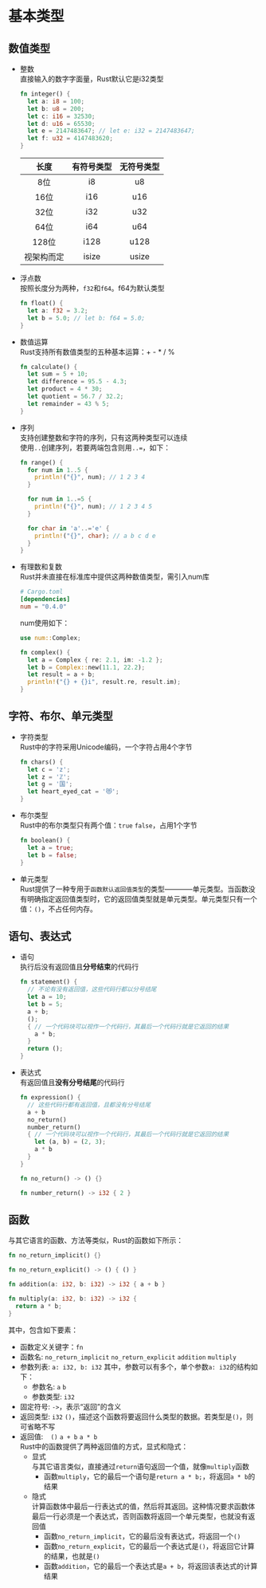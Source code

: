 # 基本类型

## 数值类型

* 整数  
  直接输入的数字字面量，Rust默认它是i32类型
  ```rust
  fn integer() {
    let a: i8 = 100;
    let b: u8 = 200;
    let c: i16 = 32530;
    let d: u16 = 65530;
    let e = 2147483647; // let e: i32 = 2147483647;
    let f: u32 = 4147483620;
  }
  ```

  |  长度   |  有符号类型  |  无符号类型  |
    |:-----:|:-------:|:-------:|
  |  8位   |   i8    |   u8    |
  |  16位  |   i16   |   u16   |
  |  32位  |   i32   |   u32   |
  |  64位  |   i64   |   u64   |
  | 128位  |  i128   |  u128   |
  | 视架构而定 |  isize  |  usize  |

* 浮点数  
  按照长度分为两种，`f32`和`f64`。f64为默认类型
  ```rust
  fn float() {
    let a: f32 = 3.2;
    let b = 5.0; // let b: f64 = 5.0;
  }
  ```

* 数值运算  
  Rust支持所有数值类型的五种基本运算：+ - * / %

  ```rust
  fn calculate() {
    let sum = 5 + 10;
    let difference = 95.5 - 4.3;
    let product = 4 * 30;
    let quotient = 56.7 / 32.2;
    let remainder = 43 % 5;
  }
  ```

* 序列  
  支持创建整数和字符的序列，只有这两种类型可以连续  
  使用`..`创建序列，若要两端包含则用`..=`，如下：

  ```rust
  fn range() {
    for num in 1..5 {
      println!("{}", num); // 1 2 3 4
    }
  
    for num in 1..=5 {
      println!("{}", num); // 1 2 3 4 5
    }

    for char in 'a'..='e' {
      println!("{}", char); // a b c d e
    }
  }
  ```

* 有理数和复数  
  Rust并未直接在标准库中提供这两种数值类型，需引入num库

  ```toml
  # Cargo.toml
  [dependencies]
  num = "0.4.0"
  ```
  num使用如下：
  ```rust
  use num::Complex;

  fn complex() {
    let a = Complex { re: 2.1, im: -1.2 };
    let b = Complex::new(11.1, 22.2);
    let result = a + b;
    println!("{} + {}i", result.re, result.im);
  }
  ```

## 字符、布尔、单元类型

* 字符类型  
  Rust中的字符采用Unicode编码，一个字符占用4个字节
  ```rust
  fn chars() {
    let c = 'z';
    let z = 'ℤ';
    let g = '国';
    let heart_eyed_cat = '😻';
  }
  ```
* 布尔类型  
  Rust中的布尔类型只有两个值：`true` `false`，占用1个字节
  ```rust
  fn boolean() {
    let a = true;
    let b = false;
  }
  ```
* 单元类型  
  Rust提供了一种专用于`函数默认返回值类型`的类型————单元类型。当函数没有明确指定返回值类型时，它的返回值类型就是单元类型。单元类型只有一个值：`()`，不占任何内存。

## 语句、表达式

* 语句  
  执行后没有返回值且**分号结束**的代码行
  ```rust
  fn statement() {
    // 不论有没有返回值，这些代码行都以分号结尾
    let a = 10;
    let b = 5;
    a + b;
    ();
    { // 一个代码块可以视作一个代码行，其最后一个代码行就是它返回的结果
      a * b;
    }
    return ();
  }
  ```
* 表达式  
  有返回值且**没有分号结尾**的代码行
  ```rust
  fn expression() {
    // 这些代码行都有返回值，且都没有分号结尾
    a + b
    no_return()
    number_return()
    { // 一个代码块可以视作一个代码行，其最后一个代码行就是它返回的结果
      let (a, b) = (2, 3);
      a * b
    }
  }

  fn no_return() -> () {}

  fn number_return() -> i32 { 2 }
  ```

## 函数

与其它语言的函数、方法等类似，Rust的函数如下所示：

```rust
fn no_return_implicit() {}

fn no_return_explicit() -> () { () }

fn addition(a: i32, b: i32) -> i32 { a + b }

fn multiply(a: i32, b: i32) -> i32 {
  return a * b;
}
```

其中，包含如下要素：

* 函数定义关键字：`fn`
* 函数名: `no_return_implicit` `no_return_explicit` `addition` `multiply`
* 参数列表: `a: i32, b: i32`
  其中，参数可以有多个，单个参数`a: i32`的结构如下：
    * 参数名: `a` `b`
    * 参数类型: `i32`
* 固定符号: `->`，表示“返回”的含义
* 返回类型: `i32` `()`，描述这个函数将要返回什么类型的数据。若类型是`()`，则可省略不写
* 返回值: ` `&nbsp;`()` `a + b` `a * b`  
  Rust中的函数提供了两种返回值的方式，显式和隐式：
    * 显式  
      与其它语言类似，直接通过`return`语句返回一个值，就像`multiply`函数
        * 函数`multiply`，它的最后一个语句是`return a * b;`，将返回`a * b`的结果
    * 隐式  
      计算函数体中最后一行表达式的值，然后将其返回。这种情况要求函数体最后一行必须是一个表达式，否则函数将返回一个单元类型，也就没有返回值
        * 函数`no_return_implicit`，它的最后没有表达式，将返回一个`()`
        * 函数`no_return_explicit`，它的最后一个表达式是`()`，将返回它计算的结果，也就是`()`
        * 函数`addition`，它的最后一个表达式是`a + b`，将返回该表达式的计算结果
